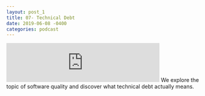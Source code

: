 ```yaml
---
layout: post_1
title: 07- Technical Debt
date: 2019-06-08 -0400
categories: podcast
---
```


<iframe src="https://anchor.fm/randomly-typed/embed/episodes/7---Technical-Debt-e49g1d/a-agqips" height="102px" width="400px" frameborder="0" scrolling="no"></iframe>
We explore the topic of software quality and discover what technical debt actually means.


